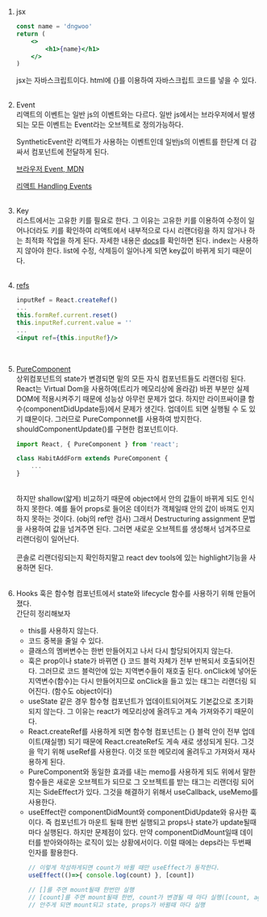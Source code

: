 1. jsx<br>
    ```jsx
    const name = 'dngwoo'
    return (
        <>
            <h1>{name}</h1>
        </>
    )
    ```
    jsx는 자바스크립트이다. html에 {}를 이용하여 자바스크립트 코드를 넣을 수 있다.
    <br> 
    <br>
    
1. Event<br>
    리액트의 이벤트는 일반 js의 이벤트와는 다르다. 일반 js에서는 브라우저에서 발생되는 모든 이벤트는 Event라는 오브젝트로 정의가능하다. 

    SyntheticEvent란 리액트가 사용하는 이벤트인데 일반js의 이벤트를 한단계 더 감싸서 컴포넌트에 전달하게 된다.

    [브라우저 Event, MDN](https://developer.mozilla.org/en-US/docs/Web/API/Event)

    [리액트 Handling Events](https://reactjs.org/docs/handling-events.html)
    <br>
    <br>

1. Key<br>
    리스트에서는 고유한 키를 필요로 한다. 그 이유는 고유한 키를 이용하여 수정이 일어나더라도 키를 확인하여 리액트에서 내부적으로 다시 리랜더링을 하지 않거나 하는 최적화 작업을 하게 된다. 자세한 내용은 [docs](https://ko.reactjs.org/docs/lists-and-keys.html#rendering-multiple-components)를 확인하면 된다. index는 사용하지 않아야 한다. list에 수정, 삭제등이 일어나게 되면 key값이 바뀌게 되기 때문이다.
    <br> 
    <br>

1. [refs](https://reactjs.org/docs/refs-and-the-dom.html)<br>
    ```jsx
    inputRef = React.createRef()
    ...
    this.formRef.current.reset()
    this.inputRef.current.value = ''
    ...
    <input ref={this.inputRef}/>
    ```
    <br> 

1. [PureComponent](https://reactjs.org/docs/react-api.html#reactpurecomponent)<br>
    상위컴포넌트의 state가 변경되면 밑의 모든 자식 컴포넌트들도 리랜더링 된다. React는 Virtual Dom을 사용하여(트리가 메모리상에 올라감) 바뀐 부분만 실제 DOM에 적용시켜주기 때문에 성능상 아무런 문제가 없다. 하지만 라이프싸이클 함수(componentDidUpdate등)에서 문제가 생긴다. 업데이트 되면 실행될 수 도 있기 떄문이다. 그러므로 PureComponnet를 사용하여 방지한다. shouldComponentUpdate()를 구현한 컴포넌트이다. 
    ```jsx
    import React, { PureComponent } from 'react';

    class HabitAddForm extends PureComponent {
        ...
    }
    ```
    <br>
    하지만 shallow(얇게) 비교하기 때문에 object에서 안의 값들이 바뀌게 되도 인식하지 못한다. 예를 들어 props로 들어온 데이터가 객체일때 안의 값이 바껴도 인지하지 못하는 것이다. (obj의 ref만 검사) 그래서 Destructuring assignment 문법을 사용하여 값을 넘겨주면 된다. 그러면 새로운 오브젝트를 생성해서 넘겨주므로 리랜더링이 일어난다.
    <br>
    <br>
    콘솔로 리랜더링되는지 확인하지말고 react dev tools에 있는 highlight기능을 사용하면 된다.
    <br>
    <br>

1. Hooks
    훅은 함수형 컴포넌트에서 state와 lifecycle 함수를 사용하기 위해 만들어졌다.<br>
    간단히 정리해보자
    - this를 사용하지 않는다.
    - 코드 중복을 줄일 수 있다.
    - 클래스의 멤버변수는 한번 만들어지고 나서 다시 할당되어지지 않는다.
    - 훅은 prop이나 state가 바뀌면 {} 코드 블럭 자체가 전부 반복되서 호출되어진다. 그러므로 코드 블럭안에 있는 지역변수들이 재호출 된다. onClick에 넣어둔 지역변수(함수)는 다시 만들어지므로 onClick을 들고 있는 태그는 리랜더링 되어진다. (함수도 object이다)
    - useState 같은 경우 함수형 컴포넌트가 업데이트되어져도 기본값으로 초기화되지 않는다. 그 이유는 react가 메모리상에 올려두고 계속 가져와주기 때문이다.
    - React.createRef를 사용하게 되면 함수형 컴포넌트는 {} 블럭 안이 전부 업데이트(재실행) 되기 때문에 React.createRef도 게속 새로 생성되게 된다. 그것을 막기 위해 useRef를 사용한다. 이것 또한 메모리에 올려두고 가져와서 재사용하게 된다.
    - PureComponent와 동일한 효과를 내는 memo를 사용하게 되도 위에서 말한 함수들은 새로운 오브젝트가 되므로 그 오브젝트를 받는 태그는 리랜더링 되어지는 SideEffect가 있다. 그것을 해결하기 위해서 useCallback, useMemo를 사용한다.
    - useEffect란 componentDidMount와 componentDidUpdate와 유사한 훅이다. 즉 컴포넌트가 마운트 될때 한번 실행되고 props나 state가 update될때 마다 실행된다. 하지만 문제점이 있다. 만약 componentDidMount일때 데이터를 받아와야하는 로직이 있는 상황에서이다. 이럴 때에는 deps라는 두번째 인자를 활용한다.
        ```jsx
        // 이렇게 작성하게되면 count가 바뀔 때만 useEffect가 동작한다.
        useEffect(()=>{ console.log(count) }, [count])

        // []를 주면 mount될때 한번만 실행
        // [count]를 주면 mount될때 한번, count가 변경될 때 마다 실행([count, age, name] 이런식으로 도 가능)
        // 안주게 되면 mount되고 state, props가 바뀔때 마다 실행
        ```

